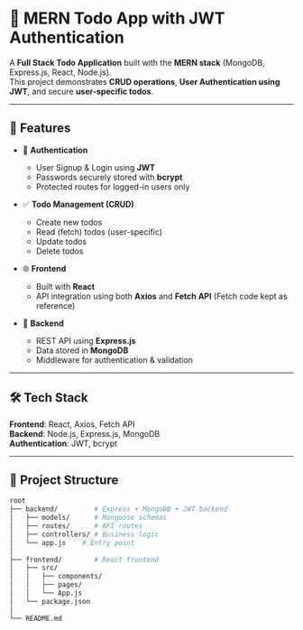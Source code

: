 # 📝 MERN Todo App with JWT Authentication

A **Full Stack Todo Application** built with the **MERN stack** (MongoDB, Express.js, React, Node.js).  
This project demonstrates **CRUD operations**, **User Authentication using JWT**, and secure **user-specific todos**.

---

## 🚀 Features
- 🔑 **Authentication**
  - User Signup & Login using **JWT**
  - Passwords securely stored with **bcrypt**
  - Protected routes for logged-in users only

- ✅ **Todo Management (CRUD)**
  - Create new todos
  - Read (fetch) todos (user-specific)
  - Update todos
  - Delete todos

- 🌐 **Frontend**
  - Built with **React**
  - API integration using both **Axios** and **Fetch API** (Fetch code kept as reference)

- 📡 **Backend**
  - REST API using **Express.js**
  - Data stored in **MongoDB**
  - Middleware for authentication & validation

---

## 🛠️ Tech Stack
**Frontend**: React, Axios, Fetch API  
**Backend**: Node.js, Express.js, MongoDB  
**Authentication**: JWT, bcrypt  

---

## 📂 Project Structure
```bash
root
├── backend/         # Express + MongoDB + JWT backend
│   ├── models/      # Mongoose schemas
│   ├── routes/      # API routes
│   ├── controllers/ # Business logic
│   └── app.js    # Entry point
│
├── frontend/        # React frontend
│   ├── src/
│   │   ├── components/
│   │   ├── pages/
│   │   └── App.js
│   └── package.json
│
└── README.md

